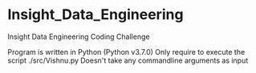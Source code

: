 # Insight_Data_Engineering
Insight Data Engineering Coding Challenge

Program is written in Python (Python v3.7.0)
Only require to execute the script ./src/Vishnu.py
Doesn't take any commandline arguments as input
